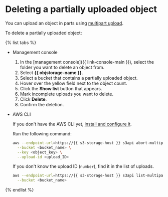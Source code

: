 # Deleting a partially uploaded object

You can upload an object in parts using [multipart upload](../../concepts/multipart.md).

To delete a partially uploaded object:

{% list tabs %}

- Management console

   1. In the [management console]({{ link-console-main }}), select the folder you want to delete an object from.
   1. Select **{{ objstorage-name }}**.
   1. Select a bucket that contains a partially uploaded object.
   1. Hover over the yellow field next to the object count.
   1. Click the **Show list** button that appears.
   1. Mark incomplete uploads you want to delete.
   1. Click **Delete**.
   1. Confirm the deletion.

- AWS CLI

   If you don't have the AWS CLI yet, [install and configure it](../../tools/aws-cli.md).

   Run the following command:

   ```bash
   aws --endpoint-url=https://{{ s3-storage-host }} s3api abort-multipart-upload \
     --bucket <bucket_name> \
     --key <object_key> \
     --upload-id <upload_ID>
   ```

   If you don't know the upload ID (`number`), find it in the list of uploads.

   ```bash
   aws --endpoint-url=https://{{ s3-storage-host }} s3api list-multipart-uploads \
     --bucket <bucket_name>
   ```

{% endlist %}